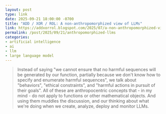 ```yaml
---
layout: post
type: link
date: 2025-09-21 18:00:00 -0700
title: "ADD / XOR / ROL: A non-anthropomorphized view of LLMs"
link: https://addxorrol.blogspot.com/2025/07/a-non-anthropomorphized-view-of-llms.html
permalink: /post/2025/09/21/anthropomorphized-llms
categories: 
- artificial intelligence
- ai
- llm
- large language model
---
```

<blockquote>Instead of saying "we cannot ensure that no harmful sequences will be generated by our function, partially because we don't know how to specify and enumerate harmful sequences", we talk about "behaviors", "ethical constraints", and "harmful actions in pursuit of their goals". All of these are anthropocentric concepts that - in my mind - do not apply to functions or other mathematical objects. And using them muddles the discussion, and our thinking about what we're doing when we create, analyze, deploy and monitor LLMs.</blockquote>